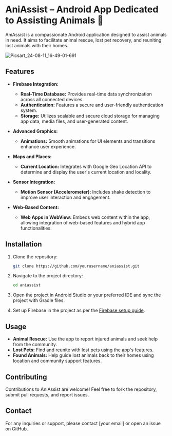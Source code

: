# AniAssist – Android App Dedicated to Assisting Animals 🐾

AniAssist is a compassionate Android application designed to assist animals in need. It aims to facilitate animal rescue, lost pet recovery, and reuniting lost animals with their homes.


![Picsart_24-08-11_16-49-01-691](https://github.com/user-attachments/assets/5cdb7b15-d4a6-4c4b-9a40-4d449bc7f6ec)



## Features

- **Firebase Integration:**
  - **Real-Time Database:** Provides real-time data synchronization across all connected devices.
  - **Authentication:** Features a secure and user-friendly authentication system.
  - **Storage:** Utilizes scalable and secure cloud storage for managing app data, media files, and user-generated content.

- **Advanced Graphics:**
  - **Animations:** Smooth animations for UI elements and transitions enhance user experience.

- **Maps and Places:**
  - **Current Location:** Integrates with Google Geo Location API to determine and display the user's current location and locality.

- **Sensor Integration:**
  - **Motion Sensor (Accelerometer):** Includes shake detection to improve user interaction and engagement.

- **Web-Based Content:**
  - **Web Apps in WebView:** Embeds web content within the app, allowing integration of web-based features and hybrid app functionalities.

## Installation

1. Clone the repository:

    ```bash
    git clone https://github.com/yourusername/aniassist.git
    ```

2. Navigate to the project directory:

    ```bash
    cd aniassist
    ```

3. Open the project in Android Studio or your preferred IDE and sync the project with Gradle files.

4. Set up Firebase in the project as per the [Firebase setup guide](https://firebase.google.com/docs/android/setup).

## Usage

- **Animal Rescue:** Use the app to report injured animals and seek help from the community.
- **Lost Pets:** Find and reunite with lost pets using the app's features.
- **Found Animals:** Help guide lost animals back to their homes using location and community support features.

## Contributing

Contributions to AniAssist are welcome! Feel free to fork the repository, submit pull requests, and report issues.

## Contact

For any inquiries or support, please contact [your email] or open an issue on GitHub.

